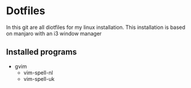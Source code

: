 # Dotfiles
In this git are all diotfiles for my linux installation.
This installation is based on manjaro with an i3 window manager

## Installed programs
+ gvim
    - vim-spell-nl
    - vim-spell-uk

